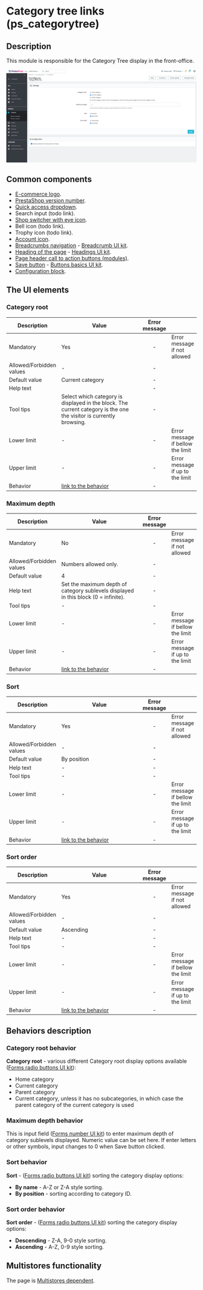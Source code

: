 # Category tree links (ps\_categorytree)

## Description

This module is responsible for the Category Tree display in the front-office.&#x20;

![Category tree links User Interface](<../../../../../.gitbook/assets/image (27).png>)

## Common components

* [E-commerce logo](../../../common-components/back-office-header/prestashop-logo.md).
* [PrestaShop version number](../../../common-components/prestashop-version-number.md).
* [Quick access dropdown](../../../common-components/back-office-header/quick-access-dropdown.md).
* Search input (todo link).
* [Shop switcher with eye icon](../../../common-components/shop-switcher-with-eye-icon.md).
* Bell icon (todo link).
* Trophy icon (todo link).
* [Account icon](../../../common-components/account-icon.md).
* [Breadcrumbs navigation](../../../common-components/breadcrumbs.md) - [Breadcrumb UI kit](https://build.prestashop.com/prestashop-ui-kit/?path=/story/breadcrumb--breadcrumb).
* [Heading of the page](../../../common-components/heading-of-the-page.md) - [Headings UI kit](https://build.prestashop.com/prestashop-ui-kit/?path=/story/headings--headings).
* [Page header call to action buttons (modules)](../../../common-components/module-page-specific-component/page-header-call-to-action-buttons-modules.md).
* ​[Save button](https://app.gitbook.com/o/-MAz0PPl5s9ulE9xyliu/s/eRh5ljXXvELkmmdiRmg8/\~/changes/bFfZ6x0W3PrldLavAttl/functional-documentation/ux-ui/common-components/save-button) - [Buttons basics UI kit](https://build.prestashop.com/prestashop-ui-kit/?path=/story/buttons--basics).
* [Configuration block](https://app.gitbook.com/o/-MAz0PPl5s9ulE9xyliu/s/eRh5ljXXvELkmmdiRmg8/\~/changes/cReeZTZCiwqi5rIeUSjb/functional-documentation/ux-ui/common-components/configuration-block).

## The UI elements

### Category root

<table><thead><tr><th>Description</th><th width="264.3333333333333">Value</th><th align="center">Error message</th><th data-hidden></th></tr></thead><tbody><tr><td>Mandatory</td><td>Yes</td><td align="center">-</td><td>Error message if not allowed</td></tr><tr><td>Allowed/Forbidden values</td><td>                      -</td><td align="center"><em>-</em></td><td></td></tr><tr><td>Default value</td><td>Current category</td><td align="center">-</td><td></td></tr><tr><td>Help text</td><td></td><td align="center">-</td><td></td></tr><tr><td>Tool tips</td><td>Select which category is displayed in the block. The current category is the one the visitor is currently browsing.</td><td align="center">-</td><td></td></tr><tr><td>Lower limit</td><td>                      -</td><td align="center">-</td><td>Error message if bellow the limit</td></tr><tr><td>Upper limit</td><td>                      -</td><td align="center">-</td><td>Error message if up to the limit</td></tr><tr><td>Behavior</td><td><a href="category-tree-links-ps_categorytree.md#category-root-behavior">link to the behavior</a></td><td align="center">-</td><td></td></tr></tbody></table>

### Maximum depth

<table><thead><tr><th>Description</th><th width="264.3333333333333">Value</th><th align="center">Error message</th><th data-hidden></th></tr></thead><tbody><tr><td>Mandatory</td><td>No</td><td align="center">-</td><td>Error message if not allowed</td></tr><tr><td>Allowed/Forbidden values</td><td>Numbers allowed only.</td><td align="center"><em>-</em></td><td></td></tr><tr><td>Default value</td><td>4</td><td align="center">-</td><td></td></tr><tr><td>Help text</td><td>Set the maximum depth of category sublevels displayed in this block (0 = infinite).</td><td align="center">-</td><td></td></tr><tr><td>Tool tips</td><td>                      -</td><td align="center">-</td><td></td></tr><tr><td>Lower limit</td><td>                      -</td><td align="center">-</td><td>Error message if bellow the limit</td></tr><tr><td>Upper limit</td><td>                      -</td><td align="center">-</td><td>Error message if up to the limit</td></tr><tr><td>Behavior</td><td><a href="category-tree-links-ps_categorytree.md#maximum-depth-behavior">link to the behavior</a></td><td align="center">-</td><td></td></tr></tbody></table>

### Sort

<table><thead><tr><th>Description</th><th width="264.3333333333333">Value</th><th align="center">Error message</th><th data-hidden></th></tr></thead><tbody><tr><td>Mandatory</td><td>Yes</td><td align="center">-</td><td>Error message if not allowed</td></tr><tr><td>Allowed/Forbidden values</td><td>                      -</td><td align="center"><em>-</em></td><td></td></tr><tr><td>Default value</td><td>By position</td><td align="center">-</td><td></td></tr><tr><td>Help text</td><td>                      -</td><td align="center">-</td><td></td></tr><tr><td>Tool tips</td><td>                      -</td><td align="center">-</td><td></td></tr><tr><td>Lower limit</td><td>                      -</td><td align="center">-</td><td>Error message if bellow the limit</td></tr><tr><td>Upper limit</td><td>                      -</td><td align="center">-</td><td>Error message if up to the limit</td></tr><tr><td>Behavior</td><td><a href="category-tree-links-ps_categorytree.md#sort-behavior">link to the behavior</a></td><td align="center">-</td><td></td></tr></tbody></table>

### Sort order

<table><thead><tr><th>Description</th><th width="264.3333333333333">Value</th><th align="center">Error message</th><th data-hidden></th></tr></thead><tbody><tr><td>Mandatory</td><td>Yes</td><td align="center">-</td><td>Error message if not allowed</td></tr><tr><td>Allowed/Forbidden values</td><td>                      -</td><td align="center"><em>-</em></td><td></td></tr><tr><td>Default value</td><td>Ascending</td><td align="center">-</td><td></td></tr><tr><td>Help text</td><td>                      -</td><td align="center">-</td><td></td></tr><tr><td>Tool tips</td><td>                      -</td><td align="center">-</td><td></td></tr><tr><td>Lower limit</td><td>                      -</td><td align="center">-</td><td>Error message if bellow the limit</td></tr><tr><td>Upper limit</td><td>                      -</td><td align="center">-</td><td>Error message if up to the limit</td></tr><tr><td>Behavior</td><td><a href="category-tree-links-ps_categorytree.md#sort-order-behavior">link to the behavior</a></td><td align="center">-</td><td></td></tr></tbody></table>

## Behaviors description

### **Category root behavior**

**Category root** - various different Category root display options available ([Forms radio buttons UI kit](https://build.prestashop-project.org/prestashop-ui-kit/?path=/story/forms--radio-buttons)):

* Home category
* Current category
* Parent category
* Current category, unless it has no subcategories, in which case the parent category of the current category is used

### **Maximum depth behavior**

This is input field ([Forms number UI kit](https://build.prestashop-project.org/prestashop-ui-kit/?path=/story/forms--number)) to enter maximum depth of category sublevels displayed. Numeric value can be set here. If enter letters or other symbols, input changes to 0 when Save button clicked.

### **Sort behavior**

**Sort** - ([Forms radio buttons UI kit](https://build.prestashop-project.org/prestashop-ui-kit/?path=/story/forms--radio-buttons)) sorting the category display options:

* **By name** - A-Z or Z-A style sorting.
* **By position** - sorting according to category ID.&#x20;

### **Sort order behavior**

**Sort order** - ([Forms radio buttons UI kit](https://build.prestashop-project.org/prestashop-ui-kit/?path=/story/forms--radio-buttons)) sorting the category display options:

* **Descending** - Z-A, 9-0 style sorting.
* **Ascending** - A-Z, 0-9 style sorting.

## Multistores functionality

The page is [Multistores dependent](category-tree-links-ps\_categorytree.md#multistores-functionality).
